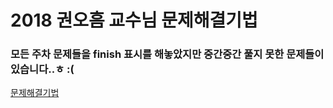 # 2018 권오흠 교수님 문제해결기법

### 모든 주차 문제들을 finish 표시를 해놓았지만 중간중간 풀지 못한 문제들이 있습니다..ㅎ :(

[문제해결기법](http://alg.pknu.ac.kr/t/topic/577)
